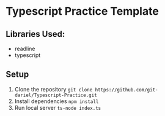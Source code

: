 # Typescript Practice Template

## Libraries Used:

- readline
- typescript

## Setup

1.  Clone the repository
    `git clone https://github.com/git-dariel/Typescript-Practice.git`
2.  Install dependencies
    `npm install`
3.  Run local server
    `ts-node index.ts`
